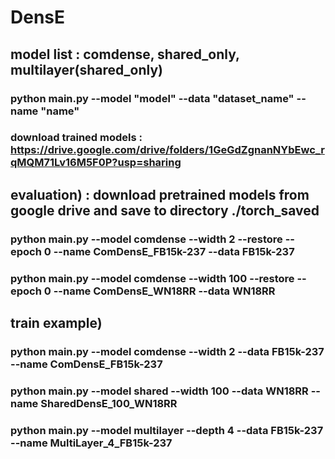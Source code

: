 # DensE

## model list : comdense, shared_only, multilayer(shared_only)

### python main.py --model "model" --data "dataset_name" --name "name"

### download trained models : https://drive.google.com/drive/folders/1GeGdZgnanNYbEwc_rqMQM71Lv16M5F0P?usp=sharing

## evaluation) : download pretrained models from google drive and save to directory ./torch_saved
### python main.py --model comdense --width 2 --restore --epoch 0 --name ComDensE_FB15k-237 --data FB15k-237
### python main.py --model comdense --width 100 --restore --epoch 0 --name ComDensE_WN18RR --data WN18RR

## train example)
### python main.py --model comdense --width 2 --data FB15k-237 --name ComDensE_FB15k-237
### python main.py --model shared --width 100 --data WN18RR --name SharedDensE_100_WN18RR
### python main.py --model multilayer --depth 4 --data FB15k-237 --name MultiLayer_4_FB15k-237
